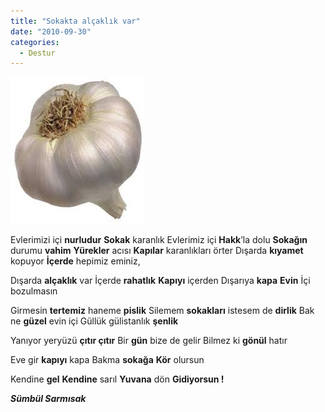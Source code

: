 ```yaml
---
title: "Sokakta alçaklık var"
date: "2010-09-30"
categories: 
  - Destur
---
```


![](../uploads/2010/10/sarmisak.jpg)

Evlerimizi içi **nurludur** **Sokak** karanlık Evlerimiz içi **Hakk**’la dolu **Sokağın** durumu **vahim** **Yürekler** acısı **Kapılar** karanlıkları örter Dışarda **kıyamet** kopuyor **İçerde** hepimiz eminiz,

Dışarda **alçaklık** var İçerde **rahatlık** **Kapıyı** içerden Dışarıya **kapa** **Evin** İçi bozulmasın

Girmesin **tertemiz** haneme **pislik** Silemem **sokakları** istesem de **dirlik** Bak ne **güzel** evin içi Güllük gülistanlık **şenlik**

Yanıyor yeryüzü **çıtır çıtır** Bir **gün** bize de gelir Bilmez ki **gönül** hatır

Eve gir **kapıyı** kapa Bakma **sokağa** **Kör** olursun

Kendine **gel** **Kendine** sarıl **Yuvana** dön **Gidiyorsun !**

_**Sümbül Sarmısak**_
